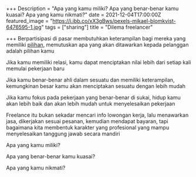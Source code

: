 +++
Description = "Apa yang kamu miliki? Apa yang benar-benar kamu kuasai? Apa yang kamu nikmati?"
date = 2021-12-04T17:00:00Z
featured_image = "https://i.ibb.co/xX3gBws/pexels-mikael-blomkvist-6476595-1.jpg"
tags = ["sharing"]
title = "Dilema freelancer"

+++
Berpartisipasi di pasar membutuhkan keterampilan bagi mereka yang memiliki [pilihan](https://fajarr.space/tentukan-pilihan "pilihan"), memutuskan apa yang akan ditawarkan kepada pelanggan adalah pilihan kamu

Jika kamu memiliki relasi, kamu dapat menciptakan nilai lebih dari setiap kali memulai pekerjaan baru

Jika kamu benar-benar ahli dalam sesuatu dan memiliki keterampilan, kemungkinan besar kamu akan menciptakan sesuatu dengan lebih mudah

Jika kamu fokus pada pekerjaan yang benar-benar di sukai, hidup kamu akan lebih baik dan akan lebih mudah untuk menyelesaikan pekerjaan

Freelance itu bukan sekadar mencari info lowongan kerja, lalu menawarkan jasa, dikerjakan sesuai pesanan, kemudian mendapat bayaran, tapi bagaimana kita membentuk karakter yang profesional yang mampu menyelesaikan tanggung jawab secara mandiri

Apa yang kamu miliki?

Apa yang benar-benar kamu kuasai?

Apa yang kamu nikmati?
